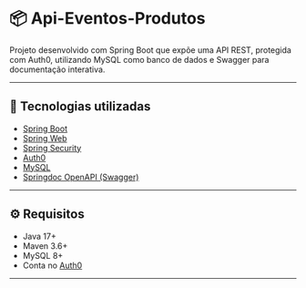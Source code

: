 # 📦 Api-Eventos-Produtos

Projeto desenvolvido com Spring Boot que expõe uma API REST, protegida com Auth0, utilizando MySQL como banco de dados 
e Swagger para documentação interativa.

---

## 🚀 Tecnologias utilizadas

- [Spring Boot](https://spring.io/projects/spring-boot)
- [Spring Web](https://spring.io/guides/gs/rest-service/)
- [Spring Security](https://spring.io/projects/spring-security)
- [Auth0](https://auth0.com/)
- [MySQL](https://www.mysql.com/)
- [Springdoc OpenAPI (Swagger)](https://springdoc.org/)

---

## ⚙️ Requisitos

- Java 17+
- Maven 3.6+
- MySQL 8+
- Conta no [Auth0](https://auth0.com/)

---
